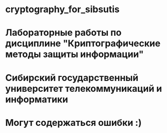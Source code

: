 # cryptography_for_sibsutis
# Лабораторные работы по дисциплине "Криптографические методы защиты информации"
# Сибирский государственный университет телекоммуникаций и информатики
# Могут содержаться ошибки :)
